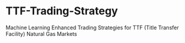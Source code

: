 # TTF-Trading-Strategy
Machine Learning Enhanced Trading Strategies for TTF (Title Transfer Facility) Natural Gas Markets
